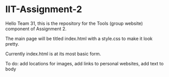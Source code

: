 # IIT-Assignment-2

Hello Team 31, this is the repository for the Tools (group website) component of Assignment 2.

The main page will be titled index.html with a style.css to make it look pretty.

Currently index.html is at its most basic form.

To do: add locations for images, add links to personal websites, add text to body
